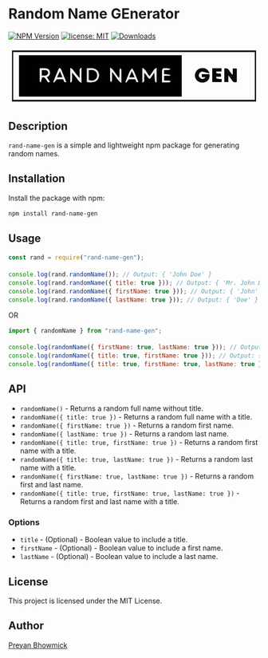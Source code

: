 # Random Name GEnerator

[![NPM Version](https://img.shields.io/npm/v/rand-name-gen)](https://img.shields.io/npm/v/rand-name-gen)
[![license: MIT](https://img.shields.io/badge/License-MIT-yellow.svg)](https://opensource.org/licenses/MIT)
[![Downloads](https://img.shields.io/npm/dt/rand-name-gen)](https://img.shields.io/npm/dt/rand-name-gen)

<div align="center">
    <img src="./assets/logo.png" alt="Logo" width="500">
</div>

## Description

`rand-name-gen` is a simple and lightweight npm package for generating random names.

## Installation

Install the package with npm:

```sh
npm install rand-name-gen
```

## Usage

```javascript
const rand = require("rand-name-gen");

console.log(rand.randomName()); // Output: { 'John Doe' }
console.log(rand.randomName({ title: true })); // Output: { 'Mr. John Doe' }
console.log(rand.randomName({ firstName: true })); // Output: { 'John' }
console.log(rand.randomName({ lastName: true })); // Output: { 'Doe' }
```

OR

```javascript
import { randomName } from "rand-name-gen";

console.log(randomName({ firstName: true, lastName: true })); // Output: { 'John Doe' }
console.log(randomName({ title: true, firstName: true })); // Output: { 'Mr. John' }
console.log(randomName({ title: true, firstName: true, lastName: true })); // Output: { 'Mr. John Doe' }
```

## API

- `randomName()` - Returns a random full name without title.
- `randomName({ title: true })` - Returns a random full name with a title.
- `randomName({ firstName: true })` - Returns a random first name.
- `randomName({ lastName: true })` - Returns a random last name.
- `randomName({ title: true, firstName: true })` - Returns a random first name with a title.
- `randomName({ title: true, lastName: true })` - Returns a random last name with a title.
- `randomName({ firstName: true, lastName: true })` - Returns a random first and last name.
- `randomName({ title: true, firstName: true, lastName: true })` - Returns a random first and last name with a title.

### Options

- `title` - (Optional) - Boolean value to include a title.
- `firstName` - (Optional) - Boolean value to include a first name.
- `lastName` - (Optional) - Boolean value to include a last name.

## License

This project is licensed under the MIT License.

## Author

[Preyan Bhowmick](https://github.com/preyan)
